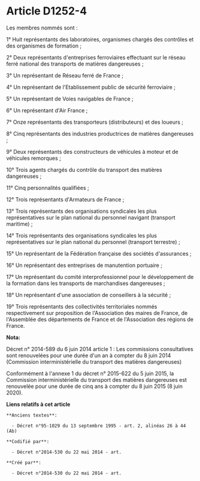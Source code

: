 # Article D1252-4

Les membres nommés sont :

1° Huit représentants des laboratoires, organismes chargés des contrôles et des organismes de formation ;

2° Deux représentants d'entreprises ferroviaires effectuant sur le réseau ferré national des transports de matières
dangereuses ;

3° Un représentant de Réseau ferré de France ;

4° Un représentant de l'Etablissement public de sécurité ferroviaire ;

5° Un représentant de Voies navigables de France ;

6° Un représentant d'Air France ;

7° Onze représentants des transporteurs (distributeurs) et des loueurs ;

8° Cinq représentants des industries productrices de matières dangereuses ;

9° Deux représentants des constructeurs de véhicules à moteur et de véhicules remorques ;

10° Trois agents chargés du contrôle du transport des matières dangereuses ;

11° Cinq personnalités qualifiées ;

12° Trois représentants d'Armateurs de France ;

13° Trois représentants des organisations syndicales les plus représentatives sur le plan national du personnel navigant
(transport maritime) ;

14° Trois représentants des organisations syndicales les plus représentatives sur le plan national du personnel (transport
terrestre) ;

15° Un représentant de la Fédération française des sociétés d'assurances ;

16° Un représentant des entreprises de manutention portuaire ;

17° Un représentant du comité interprofessionnel pour le développement de la formation dans les transports de marchandises
dangereuses ;

18° Un représentant d'une association de conseillers à la sécurité ;

19° Trois représentants des collectivités territoriales nommés respectivement sur proposition de l'Association des maires de
France, de l'Assemblée des départements de France et de l'Association des régions de France.

**Nota:**

Décret n° 2014-589 du 6 juin 2014 article 1 : Les commissions consultatives sont renouvelées pour une durée d'un an à compter
du 8 juin 2014 (Commission interministérielle du transport des matières dangereuses)

Conformément à l'annexe 1 du décret n° 2015-622 du 5 juin 2015, la Commission interministérielle du transport des matières
dangereuses est renouvelée pour une durée de cinq ans à compter du 8 juin 2015 (8 juin 2020).

**Liens relatifs à cet article**

	**Anciens textes**:

	  - Décret n°95-1029 du 13 septembre 1995 - art. 2, alinéas 26 à 44 (Ab)

	**Codifié par**:

	  - Décret n°2014-530 du 22 mai 2014 - art.

	**Créé par**:

	  - Décret n°2014-530 du 22 mai 2014 - art.
